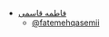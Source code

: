 + [فاطمه قاسمی](https://parastootayebi.github.io/ParatooTayebi.github.io/)  
  - [@fatemehqasemii](https://github.com/parastootayebi)
